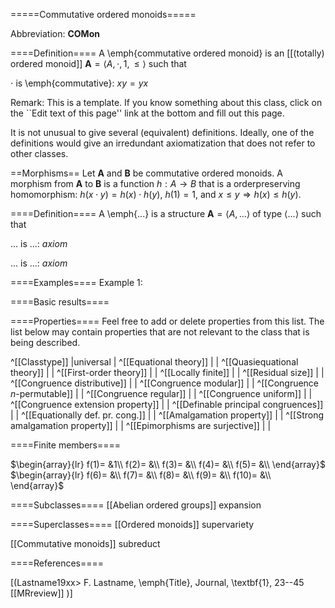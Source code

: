 =====Commutative ordered monoids=====

Abbreviation: **COMon**

====Definition====
A \emph{commutative ordered monoid} is an [[(totally) ordered monoid]] $\mathbf{A}=\langle A,\cdot,1,\le\rangle$ such that

$\cdot$ is \emph{commutative}:  $xy=yx$

Remark: This is a template.
If you know something about this class, click on the ``Edit text of this page'' link at the bottom and fill out this page.

It is not unusual to give several (equivalent) definitions. Ideally, one of the definitions would give an irredundant axiomatization that does not refer to other classes.

==Morphisms==
Let $\mathbf{A}$ and $\mathbf{B}$ be commutative ordered monoids. A morphism from $\mathbf{A}$ to $\mathbf{B}$ is a function $h:A\rightarrow B$ that is a orderpreserving homomorphism: 
$h(x \cdot y)=h(x) \cdot h(y)$, $h(1)=1$, and $x\le y\Longrightarrow h(x)\le h(y)$.

====Definition====
A \emph{...} is a structure $\mathbf{A}=\langle A,...\rangle$ of type $\langle
...\rangle$ such that

$...$ is ...:  $axiom$
  
$...$ is ...:  $axiom$

====Examples====
Example 1: 

====Basic results====


====Properties====
Feel free to add or delete properties from this list. The list below may contain properties that are not relevant to the class that is being described.

^[[Classtype]]                        |universal  |
^[[Equational theory]]                | |
^[[Quasiequational theory]]           | |
^[[First-order theory]]               | |
^[[Locally finite]]                   | |
^[[Residual size]]                    | |
^[[Congruence distributive]]          | |
^[[Congruence modular]]               | |
^[[Congruence $n$-permutable]]        | |
^[[Congruence regular]]               | |
^[[Congruence uniform]]               | |
^[[Congruence extension property]]    | |
^[[Definable principal congruences]]  | |
^[[Equationally def. pr. cong.]]      | |
^[[Amalgamation property]]            | |
^[[Strong amalgamation property]]     | |
^[[Epimorphisms are surjective]]      | |

====Finite members====

$\begin{array}{lr}
  f(1)= &1\\
  f(2)= &\\
  f(3)= &\\
  f(4)= &\\
  f(5)= &\\
\end{array}$     
$\begin{array}{lr}
  f(6)= &\\
  f(7)= &\\
  f(8)= &\\
  f(9)= &\\
  f(10)= &\\
\end{array}$


====Subclasses====
  [[Abelian ordered groups]] expansion


====Superclasses====
  [[Ordered monoids]] supervariety

  [[Commutative monoids]] subreduct


====References====

[(Lastname19xx>
F. Lastname, \emph{Title}, Journal, \textbf{1}, 23--45 [[MRreview]] 
)]


